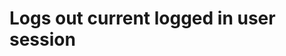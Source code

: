 # Logs out current logged in user session

<apidoc openapi-path="./../openapi.yaml" endpoint="/user/logout" method="get"/>
